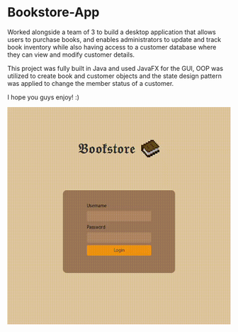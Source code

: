 # Bookstore-App
Worked alongside a team of 3 to build a desktop application that allows users to purchase books, and enables administrators to update and track book inventory while also having access to a customer database where they can view and modify customer details.

This project was fully built in Java and used JavaFX for the GUI, OOP was utilized to create book and customer objects and the state design pattern was applied to change the member status of a customer. 

I hope you guys enjoy! :)

<p align="center">
  <img src="bookstore.gif" alt="bookstore" width="538" height="490"/>
</p>

